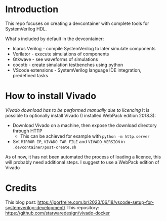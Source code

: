 # Introduction
This repo focuses on creating a devcontainer with complete tools for SystemVerilog HDL.

What's included by default in the devcontainer:
- Icarus Verilog - compile SystemVerilog to later simulate components
- Verilator - execute simulations of components
- Gtkwave - see waveforms of simulations
- cocotb - create simulation testbenches using python
- VScode extensions - SystemVerilog language IDE integration, predefined tasks

# How to install Vivado
*Vivado download has to be performed manually due to licencing*
It is possible to optionally install Vivado (I installed WebPack edition 2018.3):
- Download Vivado on a machine, then expose the download directory through HTTP
  - This can be achieved for example with `python -m http.server`
- Set `MIRROR_IP`, `VIVADO_TAR_FILE` and `VIVADO_VERSION` in `.devcontainer/post-create.sh`

As of now, it has not been automated the process of loading a licence, this will probably need additional steps.
I suggest to use a WebPack edition of Vivado

# Credits
This blog post: https://igorfreire.com.br/2023/06/18/vscode-setup-for-systemverilog-development/
This repository: https://github.com/starwaredesign/vivado-docker